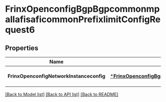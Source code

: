 # FrinxOpenconfigBgpBgpcommonmpallafisaficommonPrefixlimitConfigRequest6

## Properties
Name | Type | Description | Notes
------------ | ------------- | ------------- | -------------
**FrinxOpenconfigNetworkInstanceconfig** | [***FrinxOpenconfigBgpBgpcommonmpallafisaficommonPrefixlimitConfig**](frinx.openconfig.bgp.bgpcommonmpallafisaficommon.prefixlimit.Config.md) |  | [optional] [default to null]

[[Back to Model list]](../README.md#documentation-for-models) [[Back to API list]](../README.md#documentation-for-api-endpoints) [[Back to README]](../README.md)


